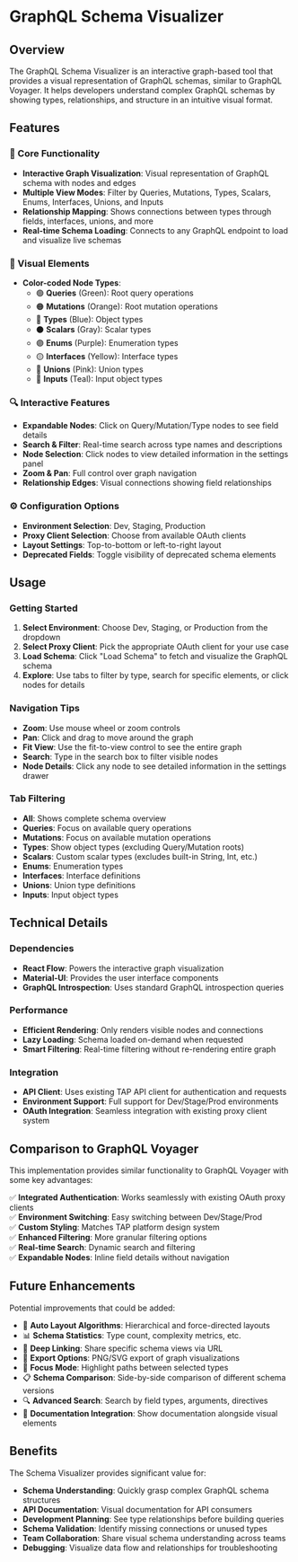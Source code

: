 # GraphQL Schema Visualizer

## Overview

The GraphQL Schema Visualizer is an interactive graph-based tool that provides a visual representation of GraphQL schemas, similar to GraphQL Voyager. It helps developers understand complex GraphQL schemas by showing types, relationships, and structure in an intuitive visual format.

## Features

### 🎯 Core Functionality
- **Interactive Graph Visualization**: Visual representation of GraphQL schema with nodes and edges
- **Multiple View Modes**: Filter by Queries, Mutations, Types, Scalars, Enums, Interfaces, Unions, and Inputs
- **Relationship Mapping**: Shows connections between types through fields, interfaces, unions, and more
- **Real-time Schema Loading**: Connects to any GraphQL endpoint to load and visualize live schemas

### 🎨 Visual Elements
- **Color-coded Node Types**:
  - 🟢 **Queries** (Green): Root query operations
  - 🟠 **Mutations** (Orange): Root mutation operations  
  - 🔵 **Types** (Blue): Object types
  - ⚫ **Scalars** (Gray): Scalar types
  - 🟣 **Enums** (Purple): Enumeration types
  - 🟡 **Interfaces** (Yellow): Interface types
  - 🩷 **Unions** (Pink): Union types
  - 🔷 **Inputs** (Teal): Input object types

### 🔍 Interactive Features
- **Expandable Nodes**: Click on Query/Mutation/Type nodes to see field details
- **Search & Filter**: Real-time search across type names and descriptions
- **Node Selection**: Click nodes to view detailed information in the settings panel
- **Zoom & Pan**: Full control over graph navigation
- **Relationship Edges**: Visual connections showing field relationships

### ⚙️ Configuration Options
- **Environment Selection**: Dev, Staging, Production
- **Proxy Client Selection**: Choose from available OAuth clients
- **Layout Settings**: Top-to-bottom or left-to-right layout
- **Deprecated Fields**: Toggle visibility of deprecated schema elements

## Usage

### Getting Started
1. **Select Environment**: Choose Dev, Staging, or Production from the dropdown
2. **Select Proxy Client**: Pick the appropriate OAuth client for your use case
3. **Load Schema**: Click "Load Schema" to fetch and visualize the GraphQL schema
4. **Explore**: Use tabs to filter by type, search for specific elements, or click nodes for details

### Navigation Tips
- **Zoom**: Use mouse wheel or zoom controls
- **Pan**: Click and drag to move around the graph
- **Fit View**: Use the fit-to-view control to see the entire graph
- **Search**: Type in the search box to filter visible nodes
- **Node Details**: Click any node to see detailed information in the settings drawer

### Tab Filtering
- **All**: Shows complete schema overview
- **Queries**: Focus on available query operations
- **Mutations**: Focus on available mutation operations  
- **Types**: Show object types (excluding Query/Mutation roots)
- **Scalars**: Custom scalar types (excludes built-in String, Int, etc.)
- **Enums**: Enumeration types
- **Interfaces**: Interface definitions
- **Unions**: Union type definitions
- **Inputs**: Input object types

## Technical Details

### Dependencies
- **React Flow**: Powers the interactive graph visualization
- **Material-UI**: Provides the user interface components
- **GraphQL Introspection**: Uses standard GraphQL introspection queries

### Performance
- **Efficient Rendering**: Only renders visible nodes and connections
- **Lazy Loading**: Schema loaded on-demand when requested
- **Smart Filtering**: Real-time filtering without re-rendering entire graph

### Integration
- **API Client**: Uses existing TAP API client for authentication and requests
- **Environment Support**: Full support for Dev/Stage/Prod environments
- **OAuth Integration**: Seamless integration with existing proxy client system

## Comparison to GraphQL Voyager

This implementation provides similar functionality to GraphQL Voyager with some key advantages:

✅ **Integrated Authentication**: Works seamlessly with existing OAuth proxy clients  
✅ **Environment Switching**: Easy switching between Dev/Stage/Prod  
✅ **Custom Styling**: Matches TAP platform design system  
✅ **Enhanced Filtering**: More granular filtering options  
✅ **Real-time Search**: Dynamic search and filtering  
✅ **Expandable Nodes**: Inline field details without navigation  

## Future Enhancements

Potential improvements that could be added:

- 🔄 **Auto Layout Algorithms**: Hierarchical and force-directed layouts
- 📊 **Schema Statistics**: Type count, complexity metrics, etc.
- 🔗 **Deep Linking**: Share specific schema views via URL
- 📱 **Export Options**: PNG/SVG export of graph visualizations
- 🎯 **Focus Mode**: Highlight paths between selected types
- 📋 **Schema Comparison**: Side-by-side comparison of different schema versions
- 🔍 **Advanced Search**: Search by field types, arguments, directives
- 📝 **Documentation Integration**: Show documentation alongside visual elements

## Benefits

The Schema Visualizer provides significant value for:

- **Schema Understanding**: Quickly grasp complex GraphQL schema structures
- **API Documentation**: Visual documentation for API consumers
- **Development Planning**: See type relationships before building queries
- **Schema Validation**: Identify missing connections or unused types
- **Team Collaboration**: Share visual schema understanding across teams
- **Debugging**: Visualize data flow and relationships for troubleshooting
